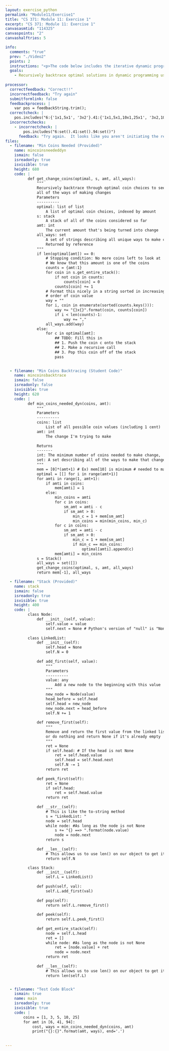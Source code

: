```yaml
---
layout: exercise_python
permalink: "Module11/Exercise1"
title: "CS 371: Module 11: Exercise 1"
excerpt: "CS 371: Module 11: Exercise 1"
canvasasmtid: "114325"
canvaspoints: "2"
canvashalftries: 5

info:
  comments: "true"
  prev: "./Video2"
  points: 2
  instructions: "<p>The code below includes the iterative dynamic programming approach we talked about for making change, which includes memory of the optimal coin choices to make at each step.  Complete the <code>get_change_coins</code> method to recursively backtrace and enumerate all possibilities of making change optimally.  The base case has already been taken care of, you just need to initiate recursion on all possible coins to choose at a particular step.  To show the algorithm off a little more, the test cases include a 3 cent coin, which leads to more than one possibility on some of the cases.</p>"
  goals:
    - Recursively backtrace optimal solutions in dynamic programming using stacks
    
processor:  
  correctfeedback: "Correct!!" 
  incorrectfeedback: "Try again"
  submitformlink: false
  feedbackprocess: | 
    var pos = feedbackString.trim();
  correctcheck: |
    pos.includes("6:{'1x1,5x1', '3x2'}.41:{'1x1,5x1,10x1,25x1', '3x2,10x1,25x1'}.94:{'1x1,3x1,5x1,10x1,25x3', '3x3,10x1,25x3'}")
  incorrectchecks:
    - incorrectcheck: |
        pos.includes("6:set().41:set().94:set()")
      feedback: "Try again.  It looks like you aren't initiating the recursive calls"
files:
  - filename: "Min Coins Needed (Provided)"
    name: mincoinsneededdyn
    ismain: false
    isreadonly: true
    isvisible: true
    height: 680
    code: | 
          def get_change_coins(optimal, s, amt, all_ways):
              """
              Recursively backtrace through optimal coin choices to see
              all of the ways of making changes
              Parameters
              ----------
              optimal: list of list
                  A list of optimal coin choices, indexed by amount
              s: stack
                  A stack of all of the coins considered so far
              amt: int
                  The current amount that's being turned into change
              all_ways: set
                  A set of strings describing all unique ways to make change.
                  Returned by reference
              """
              if len(optimal[amt]) == 0:
                  # Stopping condition: No more coins left to look at
                  # We know that this amount is one of the coins
                  counts = {amt:1} 
                  for coin in s.get_entire_stack():
                      if not coin in counts:
                          counts[coin] = 0
                      counts[coin] += 1
                  # Format this nicely in a string sorted in increasing
                  # order of coin value
                  way = ""
                  for i, coin in enumerate(sorted(counts.keys())):
                      way += "{}x{}".format(coin, counts[coin])
                      if i < len(counts)-1:
                          way += ","
                  all_ways.add(way)
              else:
                  for c in optimal[amt]:
                      ## TODO: Fill this in
                      ## 1. Push the coin c onto the stack
                      ## 2. Make a recursive call 
                      ## 3. Pop this coin off of the stack
                      pass
              

  - filename: "Min Coins Backtracing (Student Code)"
    name: mincoinsbacktrace
    ismain: false
    isreadonly: false
    isvisible: true
    height: 620
    code: | 
          def min_coins_needed_dyn(coins, amt):
              """
              Parameters
              ----------
              coins: list
                  List of all possible coin values (including 1 cent)
              amt: int
                  The change I'm trying to make
              
              Returns
              -------
              int: The minimum number of coins needed to make change,
              set: A set describing all of the ways to make that change
              """
              mem = [0]*(amt+1) # Ex) mem[10] is minimum # needed to make 10c
              optimal = [[] for i in range(amt+1)]
              for amti in range(1, amt+1):
                  if amti in coins:
                      mem[amti] = 1
                  else:
                      min_coins = amti
                      for c in coins:
                          sm_amt = amti - c
                          if sm_amt > 0:
                              min_c = 1 + mem[sm_amt]
                              min_coins = min(min_coins, min_c)
                      for c in coins:
                          sm_amt = amti - c
                          if sm_amt > 0:
                              min_c = 1 + mem[sm_amt]
                              if min_c == min_coins:
                                  optimal[amti].append(c)
                      mem[amti] = min_coins
              s = Stack()
              all_ways = set([])
              get_change_coins(optimal, s, amt, all_ways)
              return mem[-1], all_ways

  - filename: "Stack (Provided)"
    name: stack
    ismain: false
    isreadonly: true
    isvisible: true
    height: 400
    code: | 
          class Node:
              def __init__(self, value):
                  self.value = value
                  self.next = None # Python's version of "null" is "None"
          
          class LinkedList:
              def __init__(self):
                  self.head = None
                  self.N = 0
              
              def add_first(self, value):
                  """
                  Parameters
                  ----------
                  value: any
                      Add a new node to the beginning with this value
                  """
                  new_node = Node(value)
                  head_before = self.head
                  self.head = new_node
                  new_node.next = head_before
                  self.N += 1
              
              def remove_first(self):
                  """
                  Remove and return the first value from the linked list
                  or do nothing and return None if it's already empty
                  """
                  ret = None
                  if self.head: # If the head is not None
                      ret = self.head.value
                      self.head = self.head.next
                      self.N -= 1
                  return ret
              
              def peek_first(self):
                  ret = None
                  if self.head:
                      ret = self.head.value
                  return ret
                  
              def __str__(self):
                  # This is like the to-string method
                  s = "LinkedList: "
                  node = self.head
                  while node: #As long as the node is not None
                      s += "{} ==> ".format(node.value)
                      node = node.next
                  return s
              
              def __len__(self):
                  # This allows us to use len() on our object to get its length!
                  return self.N

          class Stack:
              def __init__(self):
                  self.L = LinkedList()
              
              def push(self, val):
                  self.L.add_first(val)
              
              def pop(self):
                  return self.L.remove_first()
              
              def peek(self):
                  return self.L.peek_first()
              
              def get_entire_stack(self):
                  node = self.L.head
                  ret = []
                  while node: #As long as the node is not None
                      ret = [node.value] + ret
                      node = node.next
                  return ret
              
              def __len__(self):
                  # This allows us to use len() on our object to get its length!
                  return len(self.L)


  - filename: "Test Code Block"
    ismain: true
    name: main
    isreadonly: true
    isvisible: true
    code: |
        coins = [1, 3, 5, 10, 25]
        for amt in [6, 41, 94]:
            cost, ways = min_coins_needed_dyn(coins, amt)
            print("{}:{}".format(amt, ways), end='.')
        
        
---
```

